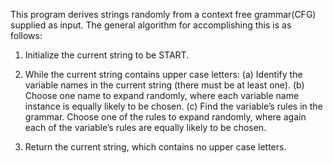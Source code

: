 This program derives strings randomly from a context free grammar(CFG) supplied as input.
The general algorithm for accomplishing this is as follows:

1. Initialize the current string to be START.

2. While the current string contains upper case letters:
(a) Identify the variable names in the current string (there must be at least one).
(b) Choose one name to expand randomly, where each variable name instance is equally 
likely to be chosen.
(c) Find the variable’s rules in the grammar. Choose one of the rules to expand
randomly, where again each of the variable’s rules are equally likely to be chosen.

3. Return the current string, which contains no upper case letters.
